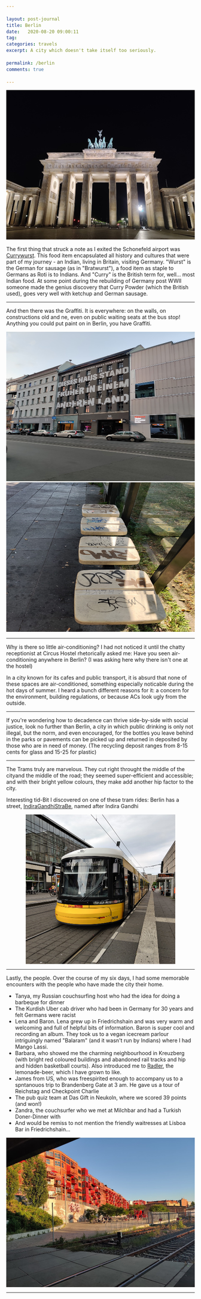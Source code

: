 ```yaml
---

layout: post-journal
title: Berlin
date:   2020-08-20 09:00:11
tag: 
categories: travels
excerpt: A city which doesn't take itself too seriously.

permalink: /berlin
comments: true

---
```


<center><img src="files/images/berlin/brandenberg.jpg" alt="Brandenberg" width="600" height= "400" /></center>


The first thing that struck a note as I exited the Schonefeld airport was [Currywurst](https://en.wikipedia.org/wiki/Currywurst). This food item encapsulated all history and cultures that were part of my journey -  an Indian, living in Britain, visiting Germany. "Wurst" is the German for sausage (as in "Bratwurst"), a food item as staple to Germans as Roti is to Indians. And "Curry" is the British term for, well... most Indian food. At some point during the rebuilding of Germany post WWII someone made the genius discovery that Curry Powder (which the British used), goes very well with ketchup and German sausage.

-----


And then there was the Graffiti. It is everywhere: on the walls, on constructions old and ne, even on public waiting seats at the bus stop!  Anything you could put paint on in Berlin, you have Graffiti. 

<center><img src="files/images/berlin/graffiti.jpg" alt="graffiti" width="600" height= "400" /></center> 

<center><img src="files/images/berlin/graffiti_bus_stop.jpg" alt="graffiti_bus_stop" width="600" height= "400"/></center>

----

Why is there so little air-conditioning? I had not noticed it  until the chatty receptionist at Circus Hostel rhetorically asked me: Have you seen air-conditioning anywhere in Berlin? (I was asking here why there isn't one at the hostel)

In a city known for its cafes and public transport, it is absurd that none of these spaces are air-conditioned, something especially noticable during the hot days of summer.  I heard a bunch different reasons for it: a concern for the environment, building regulations, or because ACs look ugly from the outside.

-----

If you're wondering how to decadence can thrive side-by-side with social justice, look no further than Berlin, a city in which public drinking is only not illegal, but the norm, and even encouraged, for the bottles you leave behind in the parks or pavements can be picked up and returned in deposited  by those who are in need of money. (The recycling deposit ranges from 8-15 cents for glass and 15-25 for plastic)


----


The Trams truly are marvelous. They cut right throught the middle of the cityand the middle of the road; they seemed super-efficient and accessible; and with their  bright yellow colours, they make add another hip factor to the city.

Interesting tid-Bit I discovered on one of these tram rides: Berlin has a street, [IndiraGandhiStraBe](https://de.wikipedia.org/wiki/Indira-Gandhi-Stra%C3%9Fe), named after Indira Gandhi

<center> <img src="files/images/berlin/trams.jpg" alt="Trams" width="400" height= "400" align="middle" /> </center> 


---

Lastly, the people. Over the course of my six days, I had some memorable encounters with the people who have made the city their home.

- Tanya, my Russian couchsurfing host who had the idea for doing a barbeque for dinner
- The Kurdish Uber cab driver who had been in Germany for 30 years and felt Germans were racist
- Lena and Baron. Lena grew up in Friedrichshain and was very warm and welcoming and full of helpful bits of information. Baron is super cool and recording an album. They took us to a vegan icecream parlour intriguingly named "Balaram" (and it wasn't run by Indians) where I had Mango Lassi. 
- Barbara, who showed me the charming neighbourhood in Kreuzberg (with bright red coloured buildings and abandoned rail tracks and hip and hidden basketball courts). Also introduced me to [Radler](https://en.wikipedia.org/wiki/Shandy), the lemonade-beer, which I have grown to like. 
- James from US, who was freespirited enough to accompany us to a spntanouos trip to Brandenberg Gate at 3 am. He gave us a tour of Reichstag and Checkpoint Charlie
- The pub quiz team at Das Gift in Neukoln, where we scored 39 points (and won!)
- Zandra, the couchsurfer who we met at Milchbar and had a Turkish Doner-Dinner with
- And would be remiss to not mention the friendly waitresses at Lisboa Bar in Friedrichshain...

<center> <img src="files/images/berlin/kreuzberg.jpg" alt="Kreuzberg" width="600" height= "400" align="middle" /> </center> 

----







